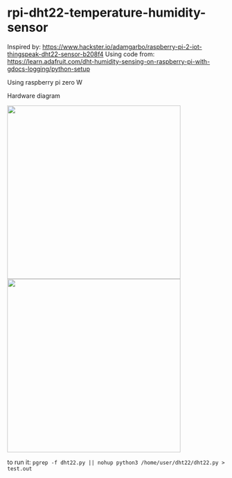 # rpi-dht22-temperature-humidity-sensor


Inspired by: https://www.hackster.io/adamgarbo/raspberry-pi-2-iot-thingspeak-dht22-sensor-b208f4
Using code from: https://learn.adafruit.com/dht-humidity-sensing-on-raspberry-pi-with-gdocs-logging/python-setup

Using raspberry pi zero W

Hardware diagram

<img src="https://github.com/valllllll2000/rpi-dht22-temperature-humidity-sensor/assets/923280/e84a83f1-f40b-4d82-8147-69f80e6a1c4d" width="400" />
<img src="https://github.com/valllllll2000/rpi-dht22-temperature-humidity-sensor/assets/923280/4eb62396-b247-4ce6-a1ea-80a7e29f1075" width="400" />

to run it:
`pgrep -f dht22.py || nohup python3 /home/user/dht22/dht22.py > test.out`
